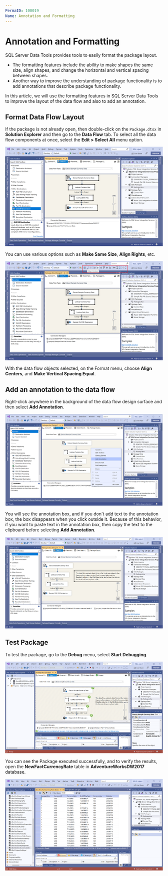 ```yaml
---
PermaID: 100019
Name: Annotation and Formatting
---
```


# Annotation and Formatting

SQL Server Data Tools provides tools to easily format the package layout. 

 - The formatting features include the ability to make shapes the same size, align shapes, and change the horizontal and vertical spacing between shapes.
 - Another way to improve the understanding of package functionality is to add annotations that describe package functionality.

In this article, we will use the formatting features in SQL Server Data Tools to improve the layout of the data flow and also to add an annotation.

## Format Data Flow Layout

If the package is not already open, then double-click on the `Package.dtsx` in **Solution Explorer** and then go to the **Data Flow** tab. To select all the data flow components at once, select the **Edit > Select All** menu option.

<img src="images/annotation-and-formatting-1.png" alt="Select All">

You can use various options such as **Make Same Size**, **Align Rights**, etc.

<img src="images/annotation-and-formatting-2.png" alt="Format menu">

With the data flow objects selected, on the Format menu, choose **Align Centers**, and **Make Vertical Spacing Equal**.

## Add an annotation to the data flow

Right-click anywhere in the background of the data flow design surface and then select **Add Annotation**.

<img src="images/annotation-and-formatting-3.png" alt="Add Annotation">

You will see the annotation box, and if you don't add text to the annotation box, the box disappears when you click outside it. Because of this behavior, if you want to paste text in the annotation box, then copy the text to the clipboard before selecting **Add Annotation**.

<img src="images/annotation-and-formatting-4.png" alt="Text copied">

## Test Package

To test the package, go to the **Debug** menu, select **Start Debugging**.

<img src="images/annotation-and-formatting-5.png" alt="Text copied">

You can see the Package executed successfully, and to verify the results, open the **NewFactCurrencyRate** table in **AdventureWorksDW2017** database. 

<img src="images/annotation-and-formatting-6.png" alt="View data in the database">
